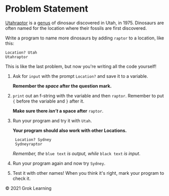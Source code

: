 # Problem Statement

[Utahraptor](https://en.wikipedia.org/wiki/Utahraptor) is a [genus](https://en.wikipedia.org/wiki/Genus) of dinosaur discovered in Utah, in 1975. Dinosaurs are often named for the location where their fossils are first discovered.

Write a program to name more dinosaurs by adding `raptor` to a location, like this:

    Location? Utah
    Utahraptor

This is like the last problem, but now you're writing all the code yourself!

1. Ask for `input` with the prompt `Location?` and save it to a variable.

    <b>Remember the <em>space</em> after the question mark.</b>

2. `print` out an f-string with the variable and then `raptor`. Remember to put `{` before the variable and `}` after it.

    <b>Make sure there <em>isn't</em> a space after</b> `raptor`.

3. Run your program and try it with `Utah`.

    **Your program should also work with other Locations.**

        Location? Sydney
        Sydneyraptor

    *Remember, the* `blue text` *is output, while* `black text` *is input*.

4. Run your program again and now try `Sydney`.

5. Test it with other names! When you think it's right, mark your program to check it.

© 2021 Grok Learning